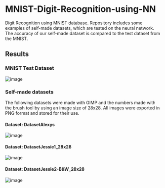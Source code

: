 # MNIST-Digit-Recognition-using-NN
Digit Recognition using MNIST database. Repository includes some examples of self-made datasets, which are tested on the neural network. The accuracy of our self-made dataset is compared to the test dataset from the MNIST.

## Results

### MNIST Test Dataset
![image](https://github.com/AlexysCR/MNIST-Digit-Recognition-using-NN/assets/111618122/8418c65a-a09f-46e6-8625-2f688d9a5deb)

### Self-made datasets
The following datasets were made with GIMP and the numbers made with the brush tool by using an image size of 28x28. All images were exported in PNG format and stored for their use. 

#### Dataset: DatasetAlexys
![image](https://github.com/AlexysCR/MNIST-Digit-Recognition-using-NN/assets/111618122/cc6ccda3-0f81-4576-8ae5-f701404f2a09)

#### Dataset: DatasetJessie1_28x28
![image](https://github.com/AlexysCR/MNIST-Digit-Recognition-using-NN/assets/111618122/4951a3de-9469-47f4-b991-28ab1cfb350b)

#### Dataset: DatasetJessie2-B&W_28x28
![image](https://github.com/AlexysCR/MNIST-Digit-Recognition-using-NN/assets/111618122/689f3461-4515-4026-8939-6e7c33773091)
